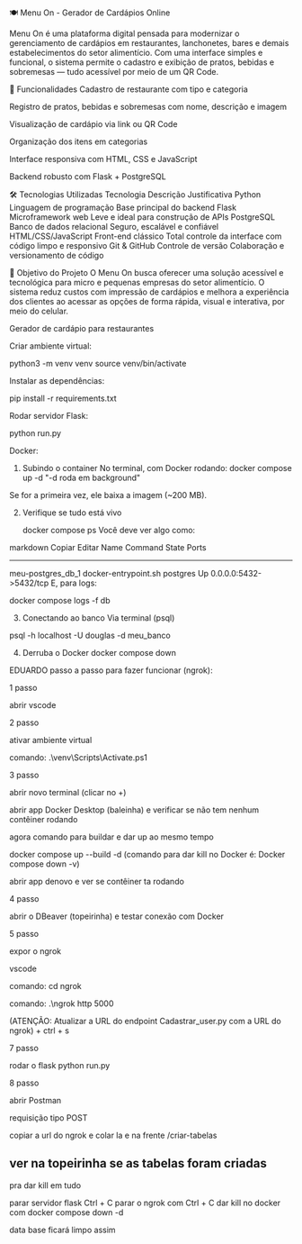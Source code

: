🍽️ Menu On - Gerador de Cardápios Online

Menu On é uma plataforma digital pensada para modernizar o gerenciamento de cardápios em restaurantes, lanchonetes, bares e demais estabelecimentos do setor alimentício. Com uma interface simples e funcional, o sistema permite o cadastro e exibição de pratos, bebidas e sobremesas — tudo acessível por meio de um QR Code.

🚀 Funcionalidades
Cadastro de restaurante com tipo e categoria

Registro de pratos, bebidas e sobremesas com nome, descrição e imagem

Visualização de cardápio via link ou QR Code

Organização dos itens em categorias

Interface responsiva com HTML, CSS e JavaScript

Backend robusto com Flask + PostgreSQL

🛠️ Tecnologias Utilizadas
Tecnologia	Descrição	Justificativa
Python	Linguagem de programação	Base principal do backend
Flask	Microframework web	Leve e ideal para construção de APIs
PostgreSQL	Banco de dados relacional	Seguro, escalável e confiável
HTML/CSS/JavaScript	Front-end clássico	Total controle da interface com código limpo e responsivo
Git & GitHub	Controle de versão	Colaboração e versionamento de código

🎯 Objetivo do Projeto
O Menu On busca oferecer uma solução acessível e tecnológica para micro e pequenas empresas do setor alimentício. O sistema reduz custos com impressão de cardápios e melhora a experiência dos clientes ao acessar as opções de forma rápida, visual e interativa, por meio do celular.

Gerador de cardápio para restaurantes

Criar ambiente virtual:

python3 -m venv venv
source venv/bin/activate

Instalar as dependências:

pip install -r requirements.txt

Rodar servidor Flask:

python run.py

Docker:

1. Subindo o container
   No terminal, com Docker rodando:
   docker compose up -d
   "-d roda em background"

Se for a primeira vez, ele baixa a imagem (~200 MB).

2. Verifique se tudo está vivo

   docker compose ps
   Você deve ver algo como:

markdown
Copiar
Editar
Name Command State Ports

---

meu-postgres_db_1 docker-entrypoint.sh postgres Up 0.0.0.0:5432->5432/tcp
E, para logs:

docker compose logs -f db

3. Conectando ao banco
   Via terminal (psql)

psql -h localhost -U douglas -d meu_banco

4. Derruba o Docker
   docker compose down

EDUARDO passo a passo para fazer funcionar (ngrok):

1 passo

abrir vscode

2 passo

ativar ambiente virtual

comando: .\venv\Scripts\Activate.ps1

3 passo

abrir novo terminal (clicar no +)

abrir app Docker Desktop (baleinha) e verificar se não tem nenhum contêiner rodando

agora comando para buildar e dar up ao mesmo tempo

docker compose up --build -d (comando para dar kill no Docker é: Docker compose down -v)

abrir app denovo e ver se contêiner ta rodando

4 passo

abrir o DBeaver (topeirinha) e testar conexão com Docker

5 passo

expor o ngrok

vscode

comando: cd ngrok

comando: .\ngrok http 5000

(ATENÇÃO: Atualizar a URL do endpoint Cadastrar_user.py com a URL do ngrok) + ctrl + s

7 passo

rodar o flask python run.py

8 passo

abrir Postman

requisição tipo POST

copiar a url do ngrok e colar la e na frente /criar-tabelas

## ver na topeirinha se as tabelas foram criadas

pra dar kill em tudo

parar servidor flask Ctrl + C
parar o ngrok com Ctrl + C
dar kill no docker com docker compose down -d

data base ficará limpo assim
